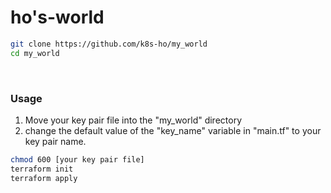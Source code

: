 # ho's-world

``` bash
git clone https://github.com/k8s-ho/my_world
cd my_world
```

<br>

### Usage

1. Move your key pair file into the "my_world" directory
2. change the default value of the "key_name" variable in "main.tf" to your key pair name.


``` bash
chmod 600 [your key pair file]
terraform init
terraform apply
```
